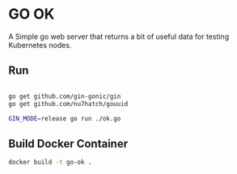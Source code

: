 # GO OK

A Simple go web server that returns a bit of useful data for testing
Kubernetes nodes.

## Run

```bash

go get github.com/gin-gonic/gin
go get github.com/nu7hatch/gouuid

GIN_MODE=release go run ./ok.go

```

## Build Docker Container

```bash
docker build -t go-ok .
```